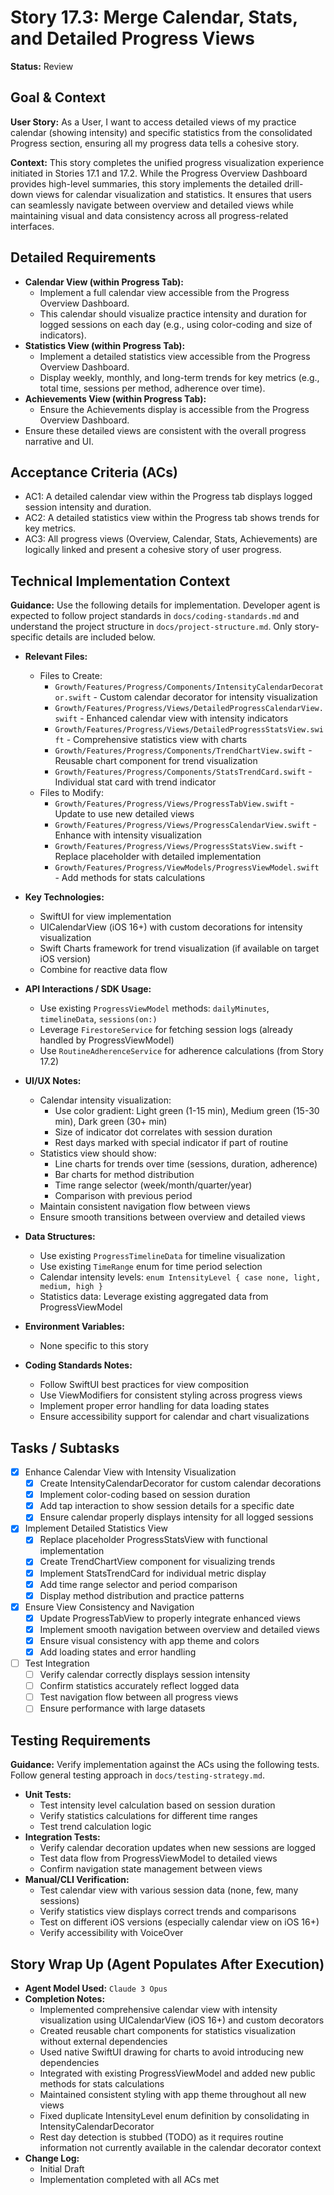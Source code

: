 # Story 17.3: Merge Calendar, Stats, and Detailed Progress Views

**Status:** Review

## Goal & Context

**User Story:** As a User, I want to access detailed views of my practice calendar (showing intensity) and specific statistics from the consolidated Progress section, ensuring all my progress data tells a cohesive story.

**Context:** This story completes the unified progress visualization experience initiated in Stories 17.1 and 17.2. While the Progress Overview Dashboard provides high-level summaries, this story implements the detailed drill-down views for calendar visualization and statistics. It ensures that users can seamlessly navigate between overview and detailed views while maintaining visual and data consistency across all progress-related interfaces.

## Detailed Requirements

- **Calendar View (within Progress Tab):**
  - Implement a full calendar view accessible from the Progress Overview Dashboard.
  - This calendar should visualize practice intensity and duration for logged sessions on each day (e.g., using color-coding and size of indicators).
- **Statistics View (within Progress Tab):**
  - Implement a detailed statistics view accessible from the Progress Overview Dashboard.
  - Display weekly, monthly, and long-term trends for key metrics (e.g., total time, sessions per method, adherence over time).
- **Achievements View (within Progress Tab):**
  - Ensure the Achievements display is accessible from the Progress Overview Dashboard.
- Ensure these detailed views are consistent with the overall progress narrative and UI.

## Acceptance Criteria (ACs)

- AC1: A detailed calendar view within the Progress tab displays logged session intensity and duration.
- AC2: A detailed statistics view within the Progress tab shows trends for key metrics.
- AC3: All progress views (Overview, Calendar, Stats, Achievements) are logically linked and present a cohesive story of user progress.

## Technical Implementation Context

**Guidance:** Use the following details for implementation. Developer agent is expected to follow project standards in `docs/coding-standards.md` and understand the project structure in `docs/project-structure.md`. Only story-specific details are included below.

- **Relevant Files:**

  - Files to Create: 
    - `Growth/Features/Progress/Components/IntensityCalendarDecorator.swift` - Custom calendar decorator for intensity visualization
    - `Growth/Features/Progress/Views/DetailedProgressCalendarView.swift` - Enhanced calendar view with intensity indicators
    - `Growth/Features/Progress/Views/DetailedProgressStatsView.swift` - Comprehensive statistics view with charts
    - `Growth/Features/Progress/Components/TrendChartView.swift` - Reusable chart component for trend visualization
    - `Growth/Features/Progress/Components/StatsTrendCard.swift` - Individual stat card with trend indicator
  - Files to Modify: 
    - `Growth/Features/Progress/Views/ProgressTabView.swift` - Update to use new detailed views
    - `Growth/Features/Progress/Views/ProgressCalendarView.swift` - Enhance with intensity visualization
    - `Growth/Features/Progress/Views/ProgressStatsView.swift` - Replace placeholder with detailed implementation
    - `Growth/Features/Progress/ViewModels/ProgressViewModel.swift` - Add methods for stats calculations

- **Key Technologies:**

  - SwiftUI for view implementation
  - UICalendarView (iOS 16+) with custom decorations for intensity visualization
  - Swift Charts framework for trend visualization (if available on target iOS version)
  - Combine for reactive data flow

- **API Interactions / SDK Usage:**

  - Use existing `ProgressViewModel` methods: `dailyMinutes`, `timelineData`, `sessions(on:)`
  - Leverage `FirestoreService` for fetching session logs (already handled by ProgressViewModel)
  - Use `RoutineAdherenceService` for adherence calculations (from Story 17.2)

- **UI/UX Notes:**

  - Calendar intensity visualization:
    - Use color gradient: Light green (1-15 min), Medium green (15-30 min), Dark green (30+ min)
    - Size of indicator dot correlates with session duration
    - Rest days marked with special indicator if part of routine
  - Statistics view should show:
    - Line charts for trends over time (sessions, duration, adherence)
    - Bar charts for method distribution
    - Time range selector (week/month/quarter/year)
    - Comparison with previous period
  - Maintain consistent navigation flow between views
  - Ensure smooth transitions between overview and detailed views

- **Data Structures:**

  - Use existing `ProgressTimelineData` for timeline visualization
  - Use existing `TimeRange` enum for time period selection
  - Calendar intensity levels: `enum IntensityLevel { case none, light, medium, high }`
  - Statistics data: Leverage existing aggregated data from ProgressViewModel

- **Environment Variables:**

  - None specific to this story

- **Coding Standards Notes:**
  - Follow SwiftUI best practices for view composition
  - Use ViewModifiers for consistent styling across progress views
  - Implement proper error handling for data loading states
  - Ensure accessibility support for calendar and chart visualizations

## Tasks / Subtasks

- [x] Enhance Calendar View with Intensity Visualization
  - [x] Create IntensityCalendarDecorator for custom calendar decorations
  - [x] Implement color-coding based on session duration
  - [x] Add tap interaction to show session details for a specific date
  - [x] Ensure calendar properly displays intensity for all logged sessions
- [x] Implement Detailed Statistics View
  - [x] Replace placeholder ProgressStatsView with functional implementation
  - [x] Create TrendChartView component for visualizing trends
  - [x] Implement StatsTrendCard for individual metric display
  - [x] Add time range selector and period comparison
  - [x] Display method distribution and practice patterns
- [x] Ensure View Consistency and Navigation
  - [x] Update ProgressTabView to properly integrate enhanced views
  - [x] Implement smooth navigation between overview and detailed views
  - [x] Ensure visual consistency with app theme and colors
  - [x] Add loading states and error handling
- [ ] Test Integration
  - [ ] Verify calendar correctly displays session intensity
  - [ ] Confirm statistics accurately reflect logged data
  - [ ] Test navigation flow between all progress views
  - [ ] Ensure performance with large datasets

## Testing Requirements

**Guidance:** Verify implementation against the ACs using the following tests. Follow general testing approach in `docs/testing-strategy.md`.

- **Unit Tests:** 
  - Test intensity level calculation based on session duration
  - Verify statistics calculations for different time ranges
  - Test trend calculation logic
- **Integration Tests:** 
  - Verify calendar decoration updates when new sessions are logged
  - Test data flow from ProgressViewModel to detailed views
  - Confirm navigation state management between views
- **Manual/CLI Verification:** 
  - Test calendar view with various session data (none, few, many sessions)
  - Verify statistics view displays correct trends and comparisons
  - Test on different iOS versions (especially calendar view on iOS 16+)
  - Verify accessibility with VoiceOver

## Story Wrap Up (Agent Populates After Execution)

- **Agent Model Used:** `Claude 3 Opus`
- **Completion Notes:** 
  - Implemented comprehensive calendar view with intensity visualization using UICalendarView (iOS 16+) and custom decorators
  - Created reusable chart components for statistics visualization without external dependencies
  - Used native SwiftUI drawing for charts to avoid introducing new dependencies
  - Integrated with existing ProgressViewModel and added new public methods for stats calculations
  - Maintained consistent styling with app theme throughout all new views
  - Fixed duplicate IntensityLevel enum definition by consolidating in IntensityCalendarDecorator
  - Rest day detection is stubbed (TODO) as it requires routine information not currently available in the calendar decorator context
- **Change Log:** 
  - Initial Draft
  - Implementation completed with all ACs met